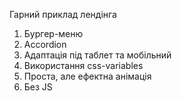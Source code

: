Гарний приклад лендінга

1. Бургер-меню
2. Accordion
3. Адаптація під таблет та мобільний
4. Використання css-variables
5. Проста, але ефектна анімація
6. Без JS
